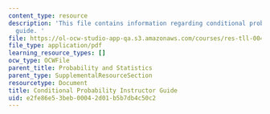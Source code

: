 ```yaml
---
content_type: resource
description: 'This file contains information regarding conditional probability instructor
  guide. '
file: https://ol-ocw-studio-app-qa.s3.amazonaws.com/courses/res-tll-004-stem-concept-videos-fall-2013/e2fe86e53beb00042d01b5b7db4c50c2_MITRES_TLL-004F13_ConGuide.pdf
file_type: application/pdf
learning_resource_types: []
ocw_type: OCWFile
parent_title: Probability and Statistics
parent_type: SupplementalResourceSection
resourcetype: Document
title: Conditional Probability Instructor Guide
uid: e2fe86e5-3beb-0004-2d01-b5b7db4c50c2
---
```

